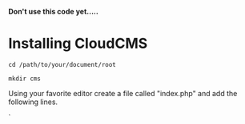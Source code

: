 **Don't use this code yet.....**

# Installing CloudCMS

`
cd /path/to/your/document/root
`

`
mkdir cms
`

Using your favorite editor create a file called "index.php" and add the following lines.

`
<?php
require '../vendor/autoload.php';
CMS::boostrap('../vendor');
`

Now you can access your CMS via http://yourdomain.com/cms